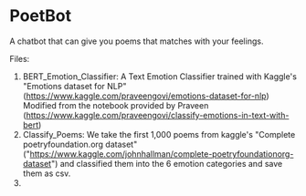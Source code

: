 # PoetBot
A chatbot that can give you poems that matches with your feelings.

Files:
1. BERT_Emotion_Classifier:
   A Text Emotion Classifier trained with Kaggle's "Emotions dataset for NLP"(https://www.kaggle.com/praveengovi/emotions-dataset-for-nlp)
   Modified from the notebook provided by Praveen (https://www.kaggle.com/praveengovi/classify-emotions-in-text-with-bert)
2. Classify_Poems:
   We take the first 1,000 poems from kaggle's "Complete poetryfoundation.org dataset" ("https://www.kaggle.com/johnhallman/complete-poetryfoundationorg-dataset") and classified them into the 6 emotion categories and save them as csv. 
3. 
